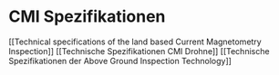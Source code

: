 # CMI Spezifikationen

[[Technical specifications of the land based Current Magnetometry Inspection]]
[[Technische Spezifikationen CMI Drohne]]
[[Technische Spezifikationen der Above Ground Inspection Technology]]
